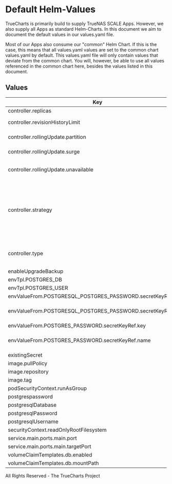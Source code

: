 # Default Helm-Values

TrueCharts is primarily build to supply TrueNAS SCALE Apps.
However, we also supply all Apps as standard Helm-Charts. In this document we aim to document the default values in our values.yaml file.

Most of our Apps also consume our "common" Helm Chart.
If this is the case, this means that all values.yaml values are set to the common chart values.yaml by default. This values.yaml file will only contain values that deviate from the common chart.
You will, however, be able to use all values referenced in the common chart here, besides the values listed in this document.

## Values

| Key | Type | Default | Description |
|-----|------|---------|-------------|
| controller.replicas | int | `1` | Number of desired pods |
| controller.revisionHistoryLimit | int | `3` | ReplicaSet revision history limit |
| controller.rollingUpdate.partition | string | `nil` | Set statefulset RollingUpdate partition |
| controller.rollingUpdate.surge | string | `nil` | Set deployment RollingUpdate max surge |
| controller.rollingUpdate.unavailable | int | `1` | Set deployment RollingUpdate max unavailable |
| controller.strategy | string | `"RollingUpdate"` | Set the controller upgrade strategy For Deployments, valid values are Recreate (default) and RollingUpdate. For StatefulSets, valid values are OnDelete and RollingUpdate (default). DaemonSets ignore this. |
| controller.type | string | `"statefulset"` | Set the controller type. Valid options are deployment, daemonset or statefulset |
| enableUpgradeBackup | bool | `false` |  |
| envTpl.POSTGRES_DB | string | `"{{ .Values.postgresqlDatabase }}"` |  |
| envTpl.POSTGRES_USER | string | `"{{ .Values.postgresqlUsername }}"` |  |
| envValueFrom.POSTGRESQL_POSTGRES_PASSWORD.secretKeyRef.key | string | `"postgresql-postgres-password"` |  |
| envValueFrom.POSTGRESQL_POSTGRES_PASSWORD.secretKeyRef.name | string | `"{{ ( tpl .Values.existingSecret $ ) | default ( include \"common.names.fullname\" . ) }}"` |  |
| envValueFrom.POSTGRES_PASSWORD.secretKeyRef.key | string | `"postgresql-password"` |  |
| envValueFrom.POSTGRES_PASSWORD.secretKeyRef.name | string | `"{{ ( tpl .Values.existingSecret $ ) | default ( include \"common.names.fullname\" . ) }}"` |  |
| existingSecret | string | `""` |  |
| image.pullPolicy | string | `"IfNotPresent"` |  |
| image.repository | string | `"ghcr.io/truecharts/postgresql"` |  |
| image.tag | string | `"v14.1.0@sha256:5d65d8f372e4c8275c1b29e5512ec9762c689c32bf07da2345297ccf38768ebe"` |  |
| podSecurityContext.runAsGroup | int | `0` |  |
| postgrespassword | string | `"testroot"` |  |
| postgresqlDatabase | string | `"test"` |  |
| postgresqlPassword | string | `"testpass"` |  |
| postgresqlUsername | string | `"test"` |  |
| securityContext.readOnlyRootFilesystem | bool | `false` |  |
| service.main.ports.main.port | int | `5432` |  |
| service.main.ports.main.targetPort | int | `5432` |  |
| volumeClaimTemplates.db.enabled | bool | `true` |  |
| volumeClaimTemplates.db.mountPath | string | `"/bitnami/postgresql"` |  |

All Rights Reserved - The TrueCharts Project
